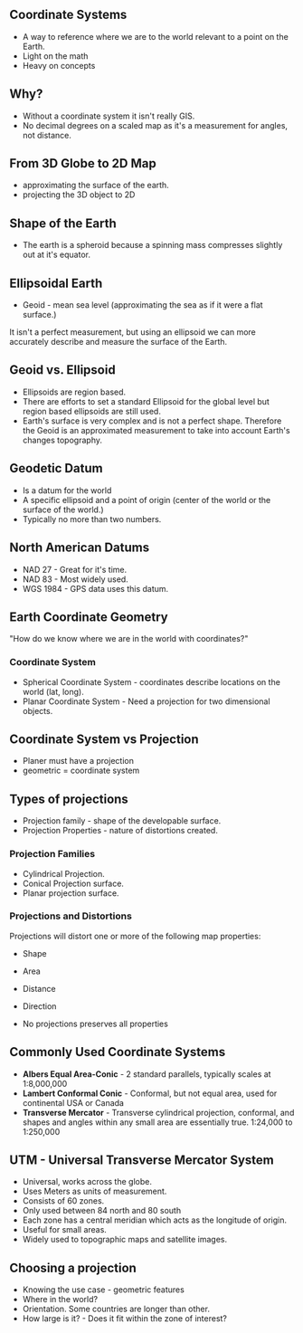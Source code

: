 
## Coordinate Systems 

- A way to reference where we are to the world relevant to a point on the Earth.
- Light on the math
- Heavy on concepts

## Why?

- Without a coordinate system it isn't really GIS.
- No decimal degrees on a scaled map as it's a measurement for angles, not distance.

## From 3D Globe to 2D Map

- approximating the surface of the earth.
- projecting the 3D object to 2D

## Shape of the Earth

- The earth is a spheroid because a spinning mass compresses slightly out at it's equator.

## Ellipsoidal Earth

- Geoid - mean sea level (approximating the sea as if it were a flat surface.)

It isn't a perfect measurement, but using an ellipsoid we can more accurately describe and measure the surface of the Earth.

## Geoid vs. Ellipsoid 

- Ellipsoids are region based. 
- There are efforts to set a standard Ellipsoid for the global level but region based ellipsoids are still used.
- Earth's surface is very complex and is not a perfect shape. Therefore the Geoid is an approximated measurement to take into account Earth's changes topography.

## Geodetic Datum

- Is a datum for the world
- A specific ellipsoid and a point of origin (center of the world or the surface of the world.)
- Typically no more than two numbers.

## North American Datums


- NAD 27 - Great for it's time.
- NAD 83 - Most widely used.
- WGS 1984 - GPS data uses this datum.


## Earth Coordinate Geometry

"How do we know where we are in the world with coordinates?"

### Coordinate System

- Spherical Coordinate System - coordinates describe locations on the world (lat, long).
- Planar Coordinate System - Need a projection for two dimensional objects.

## Coordinate System vs Projection

- Planer must have a projection
- geometric = coordinate system

## Types of projections

- Projection family - shape of the developable surface.
- Projection Properties - nature of distortions created.

### Projection Families

- Cylindrical Projection.
- Conical Projection surface.
- Planar projection surface.

### Projections and Distortions

Projections will distort one or more of the following map properties:

- Shape
- Area
- Distance
- Direction

- No projections preserves all properties

## Commonly Used Coordinate Systems

- **Albers Equal Area-Conic** - 2 standard parallels, typically scales at 1:8,000,000
- **Lambert Conformal Conic** - Conformal, but not equal area, used for continental USA or Canada
- **Transverse Mercator** - Transverse cylindrical projection, conformal, and shapes and angles within any small area are essentially true. 1:24,000 to 1:250,000

## UTM - Universal Transverse Mercator System

- Universal, works across the globe.
- Uses Meters as units of measurement.
- Consists of 60 zones.
- Only used between 84 north and 80 south
- Each zone has a central meridian which acts as the longitude of origin.
- Useful for small areas.
- Widely used to topographic maps and satellite images.

## Choosing a projection

- Knowing the use case - geometric features
- Where in the world?
- Orientation. Some countries are longer than other.
- How large is it? - Does it fit within the zone of interest?





